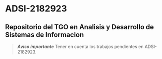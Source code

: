 # ADSI-2182923
## Repositorio del TGO en Analisis y Desarrollo de Sistemas de Informacion

>***Aviso importante*** Tener en cuenta los trabajos pendientes en ADSI-2182923.
